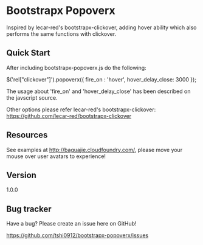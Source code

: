 Bootstrapx Popoverx
===================

Inspired by lecar-red's bootstrapx-clickover, adding hover ability which also performs the same functions with clickover.

Quick Start
-----------
After including bootstrapx-popoverx.js do the following:

$('rel["clickover"]').popoverx({
   fire_on : 'hover',
   hover_delay_close: 3000
});

The usage about 'fire_on' and 'hover_delay_close' has been described on the javscript source.

Other options please refer lecar-red's bootstrapx-clickover:
https://github.com/lecar-red/bootstrapx-clickover

Resources
---------

See examples at http://baguajie.cloudfoundry.com/, please move your mouse over user avatars to experience!

Version
-----------

1.0.0

Bug tracker
-----------

Have a bug? Please create an issue here on GitHub!

https://github.com/tshi0912/bootstrapx-popoverx/issues
